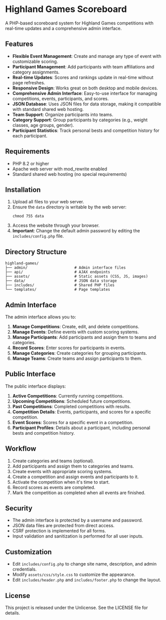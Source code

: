 # Highland Games Scoreboard

A PHP-based scoreboard system for Highland Games competitions with real-time updates and a comprehensive admin interface.

## Features

- **Flexible Event Management**: Create and manage any type of event with customizable scoring.
- **Participant Management**: Add participants with team affiliations and category assignments.
- **Real-time Updates**: Scores and rankings update in real-time without page refreshes.
- **Responsive Design**: Works great on both desktop and mobile devices.
- **Comprehensive Admin Interface**: Easy-to-use interface for managing competitions, events, participants, and scores.
- **JSON Database**: Uses JSON files for data storage, making it compatible with standard shared web hosting.
- **Team Support**: Organize participants into teams.
- **Category Support**: Group participants by categories (e.g., weight classes, age groups, gender).
- **Participant Statistics**: Track personal bests and competition history for each participant.

## Requirements

- PHP 8.2 or higher
- Apache web server with mod_rewrite enabled
- Standard shared web hosting (no special requirements)

## Installation

1. Upload all files to your web server.
2. Ensure the `data` directory is writable by the web server:
   ```
   chmod 755 data
   ```
3. Access the website through your browser.
4. **Important**: Change the default admin password by editing the `includes/config.php` file.

## Directory Structure

```
highland-games/
├── admin/                     # Admin interface files
├── api/                       # AJAX endpoints
├── assets/                    # Static assets (CSS, JS, images)
├── data/                      # JSON data storage
├── includes/                  # Shared PHP files
└── templates/                 # Page templates
```

## Admin Interface

The admin interface allows you to:

1. **Manage Competitions**: Create, edit, and delete competitions.
2. **Manage Events**: Define events with custom scoring systems.
3. **Manage Participants**: Add participants and assign them to teams and categories.
4. **Record Scores**: Enter scores for participants in events.
5. **Manage Categories**: Create categories for grouping participants.
6. **Manage Teams**: Create teams and assign participants to them.

## Public Interface

The public interface displays:

1. **Active Competitions**: Currently running competitions.
2. **Upcoming Competitions**: Scheduled future competitions.
3. **Past Competitions**: Completed competitions with results.
4. **Competition Details**: Events, participants, and scores for a specific competition.
5. **Event Scores**: Scores for a specific event in a competition.
6. **Participant Profiles**: Details about a participant, including personal bests and competition history.

## Workflow

1. Create categories and teams (optional).
2. Add participants and assign them to categories and teams.
3. Create events with appropriate scoring systems.
4. Create a competition and assign events and participants to it.
5. Activate the competition when it's time to start.
6. Record scores as events are completed.
7. Mark the competition as completed when all events are finished.

## Security

- The admin interface is protected by a username and password.
- JSON data files are protected from direct access.
- CSRF protection is implemented for all forms.
- Input validation and sanitization is performed for all user inputs.

## Customization

- Edit `includes/config.php` to change site name, description, and admin credentials.
- Modify `assets/css/style.css` to customize the appearance.
- Edit `includes/header.php` and `includes/footer.php` to change the layout.

## License

This project is released under the Unlicense. See the LICENSE file for details.